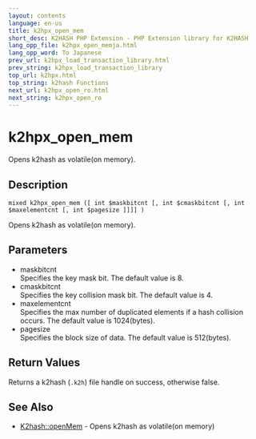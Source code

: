 ```yaml
---
layout: contents
language: en-us
title: k2hpx_open_mem
short_desc: K2HASH PHP Extension - PHP Extension library for K2HASH
lang_opp_file: k2hpx_open_memja.html
lang_opp_word: To Japanese
prev_url: k2hpx_load_transaction_library.html
prev_string: k2hpx_load_transaction_library
top_url: k2hpx.html
top_string: k2hash Functions
next_url: k2hpx_open_ro.html
next_string: k2hpx_open_ro
---
```


# k2hpx_open_mem
Opens k2hash as volatile(on memory).

## Description

```
mixed k2hpx_open_mem ([ int $maskbitcnt [, int $cmaskbitcnt [, int $maxelementcnt [, int $pagesize ]]]] )
```

Opens k2hash as volatile(on memory).

## Parameters
- maskbitcnt  
Specifies the key mask bit. The default value is 8.
- cmaskbitcnt  
Specifies the key collision mask bit. The default value is 4.
- maxelementcnt  
Specifies the max number of duplicated elements if a hash collision occurs. The default value is 1024(bytes).
- pagesize  
Specifies the block size of data. The default value is 512(bytes).

## Return Values
Returns a k2hash (`.k2h`) file handle on success, otherwise false. 

## See Also
- [K2hash::openMem](k2h_openmem.html) - Opens k2hash as volatile(on memory)

